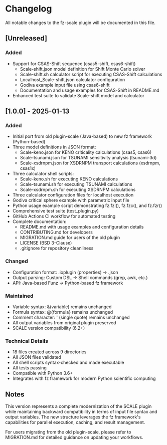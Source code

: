 # Changelog

All notable changes to the fz-scale plugin will be documented in this file.

## [Unreleased]

### Added
- Support for CSAS-Shift sequence (csas5-shift, csas6-shift)
  - Scale-shift.json model definition for Shift Monte Carlo solver
  - Scale-shift.sh calculator script for executing CSAS-Shift calculations
  - Localhost_Scale-shift.json calculator configuration
  - Godiva example input file using csas6-shift
  - Documentation and usage examples for CSAS-Shift in README.md
- Enhanced test suite to validate Scale-shift model and calculator

## [1.0.0] - 2025-01-13

### Added
- Initial port from old plugin-scale (Java-based) to new fz framework (Python-based)
- Three model definitions in JSON format:
  - Scale-keno.json for KENO criticality calculations (csas5, csas6)
  - Scale-tsunami.json for TSUNAMI sensitivity analysis (tsunami-3d)
  - Scale-xsdrnpm.json for XSDRNPM transport calculations (xsdrnpm, csas1x)
- Three calculator shell scripts:
  - Scale-keno.sh for executing KENO calculations
  - Scale-tsunami.sh for executing TSUNAMI calculations
  - Scale-xsdrnpm.sh for executing XSDRNPM calculations
- Three calculator configuration files for localhost execution
- Godiva critical sphere example with parametric input file
- Python usage example script demonstrating fz.fzi(), fz.fzc(), and fz.fzr()
- Comprehensive test suite (test_plugin.py)
- GitHub Actions CI workflow for automated testing
- Complete documentation:
  - README.md with usage examples and configuration details
  - CONTRIBUTING.md for developers
  - MIGRATION.md guide for users of the old plugin
  - LICENSE (BSD 3-Clause)
  - .gitignore for repository cleanliness

### Changed
- Configuration format: .ioplugin (properties) → .json
- Output parsing: Custom DSL → Shell commands (grep, awk, etc.)
- API: Java-based Funz → Python-based fz framework

### Maintained
- Variable syntax: &(variable) remains unchanged
- Formula syntax: @{formula} remains unchanged
- Comment character: ' (single quote) remains unchanged
- All output variables from original plugin preserved
- SCALE version compatibility (6.2+)

### Technical Details
- 18 files created across 9 directories
- All JSON files validated
- All shell scripts syntax-checked and made executable
- All tests passing
- Compatible with Python 3.6+
- Integrates with fz framework for modern Python scientific computing

## Notes

This version represents a complete modernization of the SCALE plugin while
maintaining backward compatibility in terms of input file syntax and output
variables. The new structure leverages the fz framework's capabilities for
parallel execution, caching, and result management.

For users migrating from the old plugin-scale, please refer to MIGRATION.md
for detailed guidance on updating your workflows.
